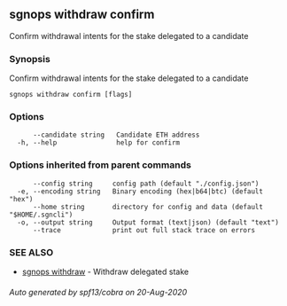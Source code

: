 ## sgnops withdraw confirm

Confirm withdrawal intents for the stake delegated to a candidate

### Synopsis

Confirm withdrawal intents for the stake delegated to a candidate

```
sgnops withdraw confirm [flags]
```

### Options

```
      --candidate string   Candidate ETH address
  -h, --help               help for confirm
```

### Options inherited from parent commands

```
      --config string     config path (default "./config.json")
  -e, --encoding string   Binary encoding (hex|b64|btc) (default "hex")
      --home string       directory for config and data (default "$HOME/.sgncli")
  -o, --output string     Output format (text|json) (default "text")
      --trace             print out full stack trace on errors
```

### SEE ALSO

* [sgnops withdraw](sgnops_withdraw.md)	 - Withdraw delegated stake

###### Auto generated by spf13/cobra on 20-Aug-2020
